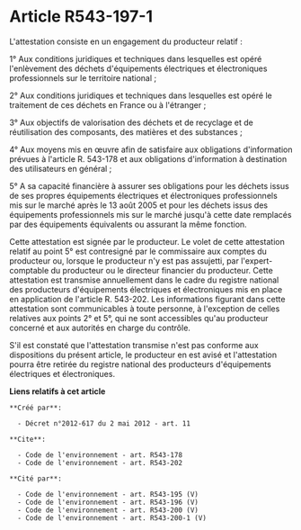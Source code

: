 # Article R543-197-1

L'attestation consiste en un engagement du producteur relatif : 

1° Aux conditions juridiques et techniques dans lesquelles est opéré l'enlèvement des déchets d'équipements électriques et
électroniques professionnels sur le territoire national ; 

2° Aux conditions juridiques et techniques dans lesquelles est opéré le traitement de ces déchets en France ou à
l'étranger ; 

3° Aux objectifs de valorisation des déchets et de recyclage et de réutilisation des composants, des matières et des
substances ; 

4° Aux moyens mis en œuvre afin de satisfaire aux obligations d'information prévues à l'article R. 543-178 et aux obligations
d'information à destination des utilisateurs en général ; 

5° A sa capacité financière à assurer ses obligations pour les déchets issus de ses propres équipements électriques et
électroniques professionnels mis sur le marché après le 13 août 2005 et pour les déchets issus des équipements professionnels
mis sur le marché jusqu'à cette date remplacés par des équipements équivalents ou assurant la même fonction. 

Cette attestation est signée par le producteur. Le volet de cette attestation relatif au point 5° est contresigné par le
commissaire aux comptes du producteur ou, lorsque le producteur n'y est pas assujetti, par l'expert-comptable du producteur
ou le directeur financier du producteur. Cette attestation est transmise annuellement dans le cadre du registre national des
producteurs d'équipements électriques et électroniques mis en place en application de l'article R. 543-202. Les informations
figurant dans cette attestation sont communicables à toute personne, à l'exception de celles relatives aux points 2° et 5°,
qui ne sont accessibles qu'au producteur concerné et aux autorités en charge du contrôle. 

S'il est constaté que l'attestation transmise n'est pas conforme aux dispositions du présent article, le producteur en est
avisé et l'attestation pourra être retirée du registre national des producteurs d'équipements électriques et électroniques.

**Liens relatifs à cet article**

	**Créé par**:

	  - Décret n°2012-617 du 2 mai 2012 - art. 11

	**Cite**:

	  - Code de l'environnement - art. R543-178
	  - Code de l'environnement - art. R543-202

	**Cité par**:

	  - Code de l'environnement - art. R543-195 (V)
	  - Code de l'environnement - art. R543-196 (V)
	  - Code de l'environnement - art. R543-200 (V)
	  - Code de l'environnement - art. R543-200-1 (V)
